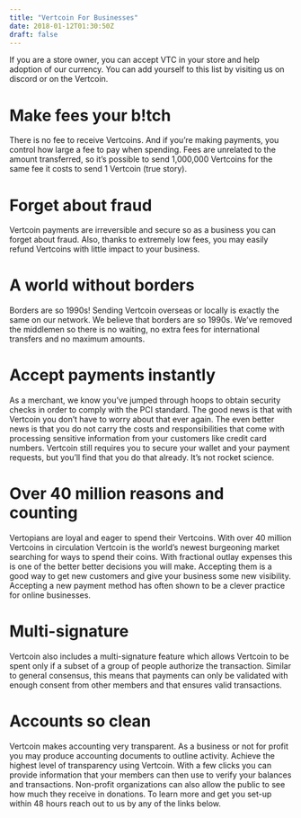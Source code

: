 ```yaml
---
title: "Vertcoin For Businesses"
date: 2018-01-12T01:30:50Z
draft: false
---
```


If you are a store owner, you can accept VTC in your store and help adoption of our currency. You can add yourself to this list by visiting us on discord or on the Vertcoin.


# Make fees your b!tch

There is no fee to receive Vertcoins. And if you’re making payments, you control how large a fee to pay when spending. Fees are unrelated to the amount transferred, so it’s possible to send 1,000,000 Vertcoins for the same fee it costs to send 1 Vertcoin (true story). 


# Forget about fraud

Vertcoin payments are irreversible and secure so as a business you can forget about fraud. 
Also, thanks to extremely low fees, you may easily refund Vertcoins with little impact to your business. 


# A world without borders

Borders are so 1990s! Sending Vertcoin overseas or locally is exactly the same on our network. We believe that borders are so 1990s. We’ve removed the middlemen so there is no waiting, no extra fees for international transfers and no maximum amounts. 

# Accept payments instantly 

As a merchant, we know you’ve jumped through hoops to obtain security checks in order to comply with the PCI standard. The good news is that with Vertcoin you don’t have to worry about that ever again. The even better news is that you do not carry the costs and responsibilities that come with processing sensitive information from your customers like credit card numbers. Vertcoin still requires you to secure your wallet and your payment requests, but you’ll find that you do that already. It’s not rocket science. 


# Over 40 million reasons and counting


Vertopians are loyal and eager to spend their Vertcoins. With over 40 million Vertcoins in circulation Vertcoin is the world’s newest burgeoning market searching for ways to spend their coins. With fractional outlay expenses this is one of the better better decisions you will make. 
Accepting them is a good way to get new customers and give your business some new visibility. Accepting a new payment method has often shown to be a clever practice for online businesses.



# Multi-signature

Vertcoin also includes a multi-signature feature which allows Vertcoin to be spent only if a subset of a group of people authorize the transaction. Similar to general consensus, this means that payments can only be validated with enough consent from other members and that ensures valid transactions.


# Accounts so clean 


Vertcoin makes accounting very transparent. As a business or not for profit you may produce accounting documents to outline activity. Achieve the highest level of transparency using Vertcoin. With a few clicks you can provide information that your members can then use to verify your balances and transactions. Non-profit organizations can also allow the public to see how much they receive in donations. To learn more and get you set-up within 48 hours reach out to us by any of the links below.

